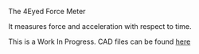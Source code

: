 The 4Eyed Force Meter

It measures force and acceleration with respect to time.

This is a Work In Progress. CAD files can be found [here](https://cad.onshape.com/documents/f68a84f2a1ad410e10c741b8/w/7138ec91084200659b85be96/e/32bb9220b1ab409c755869c0?renderMode=0&uiState=654029996105652707d46fa3)

